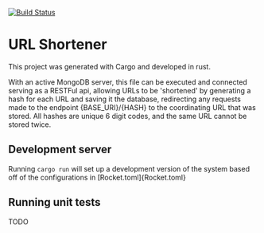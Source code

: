 [![Build Status](http://jenkins.paz.ienza.tech/job/url-shortener/job/master/badge/icon)](http://jenkins.paz.ienza.tech/job/url-shortener/job/master/)

# URL Shortener

This project was generated with Cargo and developed in rust. 

With an active MongoDB server, this file can be executed and connected serving as a RESTFul api, allowing URLs to be 'shortened' by generating a hash for each URL and saving it the database, redirecting any requests made to the endpoint {BASE_URI}/{HASH} to the coordinating URL that was stored. All hashes are unique 6 digit codes, and the same URL cannot be stored twice.

## Development server

Running ```cargo run``` will set up a development version of the system based off of the configurations in [Rocket.toml]{Rocket.toml}

## Running unit tests

TODO
